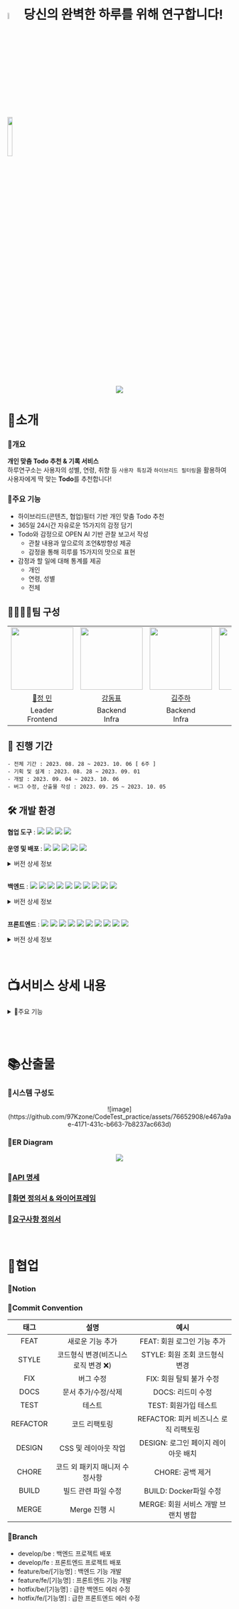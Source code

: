 # <img src="https://github.com/97Kzone/CodeTest_practice/assets/76652908/cfbadaef-19f0-484a-b60d-fe579570b9f7" width=6% height=6%/> 당신의 완벽한 하루를 위해 연구합니다!  <img src="https://github.com/97Kzone/CodeTest_practice/assets/76652908/61ddd0fe-1eeb-4c46-afe9-a7458221689b" width=15% height=15%/>

<p align="center">
<img src="https://github.com/97Kzone/CodeTest_practice/assets/76652908/3c84b1f3-6438-4897-b249-97106c8290f3"/>
</p>

# 📌소개
### 📃개요 
<b> 개인 맞춤 Todo 추천 & 기록 서비스 </b><br>
하루연구소는 사용자의 성별, 연령, 취향 등 `사용자 특징`과 `하이브리드 필터링`을 활용하여 사용자에게 딱 맞는 **Todo**를 추천합니다! 

### 📑주요 기능
- 하이브리드(콘텐츠, 협업)필터 기반 개인 맞춤 Todo 추천
- 365일 24시간 자유로운 15가지의 감정 담기 
- Todo와 감정으로 OPEN AI 기반 관찰 보고서 작성
    - 관찰 내용과 앞으로의 조언&방향성 제공
    - 감정을 통해 히루를 15가지의 맛으로 표현
- 감정과 할 일에 대해 통계를 제공
    - 개인
    - 연령, 성별
    - 전체

## 👨‍👨‍👧‍👧팀 구성

<table>
    <tr>
        <td height="140px" align="center"> <img src="https://avatars.githubusercontent.com/u/112797177?v=4" height="140px" width="140px" /> </td>
        <td height="140px" align="center">  <img src="https://avatars.githubusercontent.com/u/76652908?v=4" height="140px" width="140px" /> </td>
        <td height="140px" align="center">  <img src="https://avatars.githubusercontent.com/u/105307294?v=4" height="140px" width="140px" /> </td>
        <td height="140px" align="center">  <img src="https://avatars.githubusercontent.com/u/81186461?v=4" height="140px" width="140px" /> </td>
        <td height="140px" align="center"> <img src="https://avatars.githubusercontent.com/u/28944196?v=4" height="140px" width="140px" /> </td>
        <td height="140px" align="center">  <img src="https://avatars.githubusercontent.com/u/70866410?v=4" height="140px" width="140px" /> </td>
    </tr>
    <tr>
        <td align="center"> <a href="https://github.com/JeongMiiiin"> 👑정 민 </a></td>
        <td align="center"> <a href="https://github.com/97Kzone"> 강동표 </a></td>
        <td align="center"> <a href="https://github.com/Holdm2t1ght"> 김주하 </a> </td>
        <td align="center"> <a href="https://github.com/ParkSeYun98"> 박세윤 </a> </td>
        <td align="center"> <a href="https://github.com/xkagja2006"> 이지영 </a></td>
        <td align="center"> <a href="https://github.com/meoldae">전준영 </a></td>
    </tr>
    <tr>
        <td align="center">Leader <br/>Frontend </td>
        <td align="center">Backend <br/>Infra </td>
        <td align="center">Backend <br/>Infra </td>
        <td align="center">Backend <br/>Infra </td>
        <td align="center">Frontend, Design </td>
        <td align="center">Backend <br/>Infra </td>
    </tr>
</table>

## 📅 진행 기간
```
- 전체 기간 : 2023. 08. 28 ~ 2023. 10. 06 [ 6주 ]
- 기획 및 설계 : 2023. 08. 28 ~ 2023. 09. 01
- 개발 : 2023. 09. 04 ~ 2023. 10. 06
- 버그 수정, 산출물 작성 : 2023. 09. 25 ~ 2023. 10. 05
```

## 🛠 개발 환경
<b>협업 도구</b> : <img src="https://img.shields.io/badge/Notion-000000?style=flat-square&logo=Notion&logoColor=white"/> <img src="https://img.shields.io/badge/Git-000000?style=flat-square&logo=git&logoColor=F05032"/> <img src="https://img.shields.io/badge/Jira-000000?style=flat-square&logo=jirasoftware&logoColor=0052CC"/> <img src="https://img.shields.io/badge/Gitlab-000000?style=flat-square&logo=gitlab&logoColor=FC6D26"/> <br/><br/>
<b>운영 및 배포 </b> : <img src="https://img.shields.io/badge/AWS EC2-000000?style=flat-square&logo=amazonec2&logoColor=FF9900"/> <img src="https://img.shields.io/badge/AWS RDS-000000?style=flat-square&logo=amazonrds&logoColor=527FFF"/> <img src="https://img.shields.io/badge/Docker-000000?style=flat-square&logo=docker&logoColor=2496ED"/> <img src="https://img.shields.io/badge/Jenkins-000000?style=flat-square&logo=jenkins&logoColor=D24939"/> <img src="https://img.shields.io/badge/Nginx-000000?style=flat-square&logo=nginx&logoColor=009639"/> 
<details>
<summary>버전 상세 정보</summary>

- ```Ubuntu``` : 20.04 LTS <br/>
- ```Jenkins``` : 2.417 <br/>
- ```Docker``` : 24.0.5 <br/>
- ```Nginx``` : 1.18.0 (Ubuntu) <br/>
- ```Prometheus``` : 1.9.13 <br/>
</details> <br/>

<b>백엔드</b> : <img src="https://img.shields.io/badge/Java-000000?style=flat-square&logo=java&logoColor=744e3b"/> <img src="https://img.shields.io/badge/Spring-000000?style=flat-square&logo=spring&logoColor=6DB33F"/> <img src="https://img.shields.io/badge/Springboot-000000?style=flat-square&logo=springboot&logoColor=6DB33F"/> <img src="https://img.shields.io/badge/Gradle-000000?style=flat-square&logo=gradle&logoColor=02303A"/> <img src="https://img.shields.io/badge/Python-000000?style=flat-square&logo=python&logoColor=3776AB"/> <img src="https://img.shields.io/badge/FastAPI-000000?style=flat-square&logo=fastapi&logoColor=009688"/> <img src="https://img.shields.io/badge/MySQL-000000?style=flat-square&logo=mysql&logoColor=4479A1"/> <img src="https://img.shields.io/badge/MongoDB-000000?style=flat-square&logo=mongodb&logoColor=47A248"/> <img src="https://img.shields.io/badge/JPA-000000?style=flat-square&logo=JPA&logoColor=DC382D"/> <img src="https://img.shields.io/badge/RabbitMQ-000000?style=flat-square&logo=rabbitmq&logoColor=FF6600"/>   

<details>
<summary>버전 상세 정보</summary>

- ```Java``` : OpenJDK 11.0.1 <br/>
- ```Python``` : 3.11.0 <br/>
- ```Spring``` : 5.3.29 <br/>
- ```Spring Boot``` : 2.7.15 <br/>
- ```Spring Security``` : 5.7.10 <br/>
- ```FastAPI``` : 0.63.0 <br/>
- ```MySQL``` : 8.0.33 <br/>
- ```Mongo``` : 4.6.1 <br/>
- ```Gradle``` : 8.1.1 <br/>

</details> <br/>

<b>프론트엔드</b> : <img src="https://img.shields.io/badge/HTML5-000000?style=flat-square&logo=html5&logoColor=E34F26"/> <img src="https://img.shields.io/badge/CSS-000000?style=flat-square&logo=css3&logoColor=1572B6"/> <img src="https://img.shields.io/badge/TailwindCss-000000?style=flat-square&logo=tailwindcss&logoColor=06B6D4"/> <img src="https://img.shields.io/badge/TypeScript-000000?style=flat-square&logo=typescript&logoColor=3178C6"/> <img src="https://img.shields.io/badge/React-000000?style=flat-square&logo=react&logoColor=61DAFB"/> <img src="https://img.shields.io/badge/Recoil-000000?style=flat-square&logo=recoil&logoColor=3578E5"/> <img src="https://img.shields.io/badge/PWA-000000?style=flat-square&logo=pwa&logoColor=5A0FC8"/> <img src="https://img.shields.io/badge/npm-000000?style=flat-square&logo=npm&logoColor=CB3837"/> <img src="https://img.shields.io/badge/Axios-000000?style=flat-square&logo=Axios&logoColor=5A29E4"/>
<img src="https://img.shields.io/badge/Vite-000000?style=flat-square&logo=vite&logoColor=646CFF"/> <br/>
<details>
<summary>버전 상세 정보</summary>

- ```TypeScript``` : ^18.2.21 <br/>
- ```React``` : 18.2.0 <br/>
- ```Recoil``` : 0.7.7 <br/>
- ```npm``` : 9.6.7 <br/>
- ```Axios``` : 1.4.0 <br/>
- ```Vite``` : ^4.4.9 <br/>
- ```tailwindcss``` : ^3.3.3 <br/>
</details> <br/><br/>

# 📺서비스 상세 내용 
<details>
<summary> 📲주요 기능</summary>
<br/>
<img src="https://github.com/97Kzone/CodeTest_practice/assets/76652908/6a26fd7b-3947-4736-9ee8-2bef26c10747" height="400px" width="200px"/>    

- <b> 메인 페이지 </b>   
    - 매일 사용자 맞춤 TODO 목록을 확인할 수 있으며, 감정 페이지로 이동이 가능합니다. <br/>

<table>
    <tr> 
        <td> <img src="https://github.com/97Kzone/CodeTest_practice/assets/76652908/03e9f22d-c396-4782-af79-897dfc8df1be" height="400px" width="200px"> </td>
        <td> <img src="https://github.com/97Kzone/CodeTest_practice/assets/76652908/89d61084-2aa3-46a9-a38f-066ffe5c66c3" height="400px" width="200px"> </td>
    </tr>
    <tr>
        <td><p align="center"> 감정 페이지 진입 </p></td>
        <td><p align="center"> 감정 넣기 </p></td>
    </tr>
</table>

- <b> 일일 감정 관리 </b>
    - 하루 중 언제나 15가지의 감정을 자유롭게 추가할 수 있습니다.
    - 화면에는 추가한 감정의 비율을 계산하여 나타냅니다.
    - 사용자의 재미를 위해 물리 엔진을 적용하여 재미를 제공합니다.
    - 하루 마무리 시 보고서와 맛 비유에 활용합니다.

</br></br>

<img src="https://github.com/97Kzone/CodeTest_practice/assets/76652908/75c99f61-35f4-4ba9-8dfc-7201e5547a11" height="400px" width="200px"/>    

- <b> 특성 페이지 </b>   
    - 사용자는 언제든 자유롭게 개인의 특성을 추가할 수 있습니다.
    - 특성은 TODO 추천에 반영되어 더욱 정교한 추천을 가능하게 합니다.
    - 추천 받기 싫은 TODO를 관리 할 수 있습니다.

</br></br>

<table>
    <tr> 
        <td> <img src="https://github.com/97Kzone/CodeTest_practice/assets/76652908/74c41dbb-2a36-483f-b1fc-296fa6955861" height="400px" width="200px"> </td>
        <td> <img src="https://github.com/97Kzone/CodeTest_practice/assets/76652908/91f1e5c6-57f4-47a6-9555-18b7b6feac2f" height="400px" width="200px"> </td>
    </tr>
    <tr>
        <td><p align="center"> 캘린더 - 과거 조회 </p></td>
        <td><p align="center"> 캘린더 - 미래 조회 </p></td>
    </tr>
</table>

- <b> 기록 조회 페이지 </b>
    - 사용자는 과거 날짜를 조회하여 TODO와 보고서, 맛에 비유된 하루를 확인할 수 있습니다.
    - 사용자는 미래 날짜를 조회하여 TODO를 추가하고 관리할 수 있습니다.

</br></br>

<img src="https://github.com/97Kzone/CodeTest_practice/assets/76652908/c7bf068d-ad62-447b-96fb-68a4dcf07d76" height="400px" width="200px"/>    

- <b> 하루 마무리 </b>   
    - 사용자는 6시 이전에 하루를 마무리할 수 있습니다.
    - 마무리한 시점을 기준으로 이행한 TODO와 감정을 토대로 관찰 보고서를 작성합니다.
    - 보고서 작성에 약 30초의 시간이 필요하며, 사용자가 지루하지 않게 로딩 화면을 제공합니다.

</br></br>

<img src="https://github.com/97Kzone/CodeTest_practice/assets/76652908/04f08123-9808-404c-99ec-476eb0ea616d" height="400px" width="200px"/>    

- <b> 보고서 읽기 </b>   
    - 사용자는 마무리 된 하루의 관찰 보고서를 읽을 수 있습니다.
    - 보고서는 관찰 내용, 조언 및 추천, 평가등급, 맛에 비유된 하루를 확인할 수 있습니다. 

</br></br>

<img src="https://github.com/97Kzone/CodeTest_practice/assets/76652908/a51a0d3d-ee75-45d8-a557-a3db3df8c55f" height="400px" width="200px"/>    

- <b> 통계 페이지 </b>   
    - 사용자는 개인, 성별-연령대, 전체 3가지를 기준과 주간, 월간 통계를 조회할 수 있습니다.
    - 통계 데이터를 통해 사용자는 같은 성별과 연령대의 TODO, 감정 데이터를 확인할 수 있습니다.

</br></br>


</details>

<br/><br/>

# 📚산출물
### 📗시스템 구성도
<p align="center">
![image](https://github.com/97Kzone/CodeTest_practice/assets/76652908/e467a9ae-4171-431c-b663-7b8237ac663d)
</p>

### 📘ER Diagram
<p align="center">
<img src="https://github.com/97Kzone/CodeTest_practice/assets/76652908/6b3025e6-db72-4a6d-962a-df6dcb5f0366"/>
</p>

### 📙[API 명세](https://elated-yumberry-358.notion.site/API-31fbf182d6c54df78ef95b1b65c86650)

### 📒[화면 정의서 & 와이어프레임](https://www.figma.com/file/mNECCuDmwJDBHRlKpnNmno/%ED%8A%B9%ED%99%94?type=design&node-id=0%3A1&mode=design&t=3NvalJbZ3KRnanaD-1)

### 📕[요구사항 정의서](https://elated-yumberry-358.notion.site/9619ac68648a48cdbd3c82f01aa1e50e)

<br/>

# 🤝협업
### 🔏Notion
<p align="center">

</p>

### 🔑Commit Convention 
|태그|설명|예시|
|:--:|:--:|:--:|
|FEAT|새로운 기능 추가|FEAT: 회원 로그인 기능 추가|
|STYLE|코드형식 변경(비즈니스 로직 변경 ❌)|STYLE: 회원 조회 코드형식 변경|
|FIX|버그 수정|FIX: 회원 탈퇴 불가 수정|
|DOCS|문서 추가/수정/삭제|DOCS: 리드미 수정|
|TEST|테스트|TEST: 회원가입 테스트|
|REFACTOR|코드 리팩토링|REFACTOR: 피커 비즈니스 로직 리팩토링|
|DESIGN| CSS 및 레이아웃 작업 | DESIGN: 로그인 페이지 레이아웃 배치|
|CHORE|코드 외 패키지 매니저 수정사항|CHORE: 공백 제거|
|BUILD|빌드 관련 파일 수정|BUILD: Docker파일 수정|
|MERGE|Merge 진행 시|MERGE: 회원 서비스 개발 브랜치 병합|


### 🔑Branch
- develop/be : 백엔드 프로젝트 배포<br>
- develop/fe  : 프론트엔드 프로젝트 배포<br>
- feature/be/[기능명] : 백엔드 기능 개발
- feature/fe/[기능명] : 프론트엔드 기능 개발
- hotfix/be/[기능명] : 급한 백엔드 에러 수정<br>
- hotfix/fe/[기능명] : 급한 프론트엔드 에러 수정<br>
